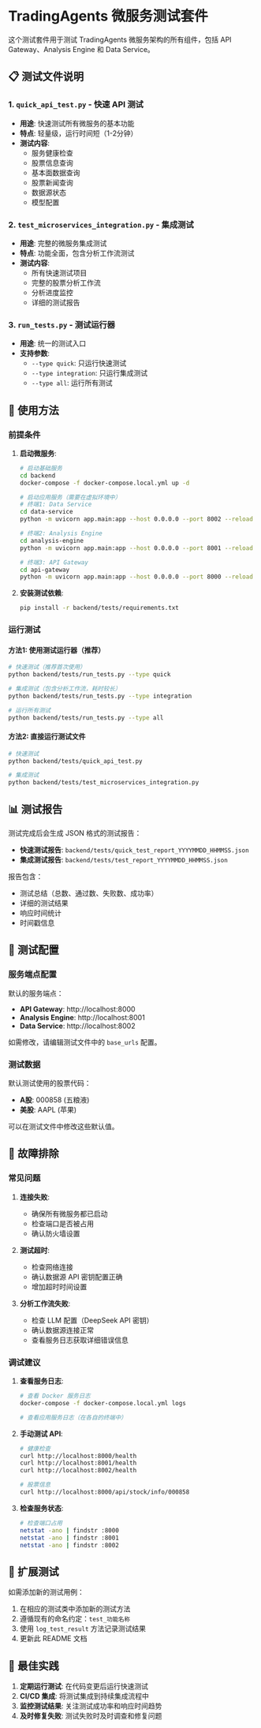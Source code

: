 # TradingAgents 微服务测试套件

这个测试套件用于测试 TradingAgents 微服务架构的所有组件，包括 API Gateway、Analysis Engine 和 Data Service。

## 📋 测试文件说明

### 1. `quick_api_test.py` - 快速 API 测试
- **用途**: 快速测试所有微服务的基本功能
- **特点**: 轻量级，运行时间短（1-2分钟）
- **测试内容**:
  - 服务健康检查
  - 股票信息查询
  - 基本面数据查询
  - 股票新闻查询
  - 数据源状态
  - 模型配置

### 2. `test_microservices_integration.py` - 集成测试
- **用途**: 完整的微服务集成测试
- **特点**: 功能全面，包含分析工作流测试
- **测试内容**:
  - 所有快速测试项目
  - 完整的股票分析工作流
  - 分析进度监控
  - 详细的测试报告

### 3. `run_tests.py` - 测试运行器
- **用途**: 统一的测试入口
- **支持参数**:
  - `--type quick`: 只运行快速测试
  - `--type integration`: 只运行集成测试
  - `--type all`: 运行所有测试

## 🚀 使用方法

### 前提条件

1. **启动微服务**:
   ```bash
   # 启动基础服务
   cd backend
   docker-compose -f docker-compose.local.yml up -d
   
   # 启动应用服务（需要在虚拟环境中）
   # 终端1: Data Service
   cd data-service
   python -m uvicorn app.main:app --host 0.0.0.0 --port 8002 --reload
   
   # 终端2: Analysis Engine  
   cd analysis-engine
   python -m uvicorn app.main:app --host 0.0.0.0 --port 8001 --reload
   
   # 终端3: API Gateway
   cd api-gateway
   python -m uvicorn app.main:app --host 0.0.0.0 --port 8000 --reload
   ```

2. **安装测试依赖**:
   ```bash
   pip install -r backend/tests/requirements.txt
   ```

### 运行测试

#### 方法1: 使用测试运行器（推荐）

```bash
# 快速测试（推荐首次使用）
python backend/tests/run_tests.py --type quick

# 集成测试（包含分析工作流，耗时较长）
python backend/tests/run_tests.py --type integration

# 运行所有测试
python backend/tests/run_tests.py --type all
```

#### 方法2: 直接运行测试文件

```bash
# 快速测试
python backend/tests/quick_api_test.py

# 集成测试
python backend/tests/test_microservices_integration.py
```

## 📊 测试报告

测试完成后会生成 JSON 格式的测试报告：

- **快速测试报告**: `backend/tests/quick_test_report_YYYYMMDD_HHMMSS.json`
- **集成测试报告**: `backend/tests/test_report_YYYYMMDD_HHMMSS.json`

报告包含：
- 测试总结（总数、通过数、失败数、成功率）
- 详细的测试结果
- 响应时间统计
- 时间戳信息

## 🔧 测试配置

### 服务端点配置

默认的服务端点：
- **API Gateway**: http://localhost:8000
- **Analysis Engine**: http://localhost:8001
- **Data Service**: http://localhost:8002

如需修改，请编辑测试文件中的 `base_urls` 配置。

### 测试数据

默认测试使用的股票代码：
- **A股**: 000858 (五粮液)
- **美股**: AAPL (苹果)

可以在测试文件中修改这些默认值。

## 🐛 故障排除

### 常见问题

1. **连接失败**:
   - 确保所有微服务都已启动
   - 检查端口是否被占用
   - 确认防火墙设置

2. **测试超时**:
   - 检查网络连接
   - 确认数据源 API 密钥配置正确
   - 增加超时时间设置

3. **分析工作流失败**:
   - 检查 LLM 配置（DeepSeek API 密钥）
   - 确认数据源连接正常
   - 查看服务日志获取详细错误信息

### 调试建议

1. **查看服务日志**:
   ```bash
   # 查看 Docker 服务日志
   docker-compose -f docker-compose.local.yml logs
   
   # 查看应用服务日志（在各自的终端中）
   ```

2. **手动测试 API**:
   ```bash
   # 健康检查
   curl http://localhost:8000/health
   curl http://localhost:8001/health  
   curl http://localhost:8002/health
   
   # 股票信息
   curl http://localhost:8000/api/stock/info/000858
   ```

3. **检查服务状态**:
   ```bash
   # 检查端口占用
   netstat -ano | findstr :8000
   netstat -ano | findstr :8001
   netstat -ano | findstr :8002
   ```

## 📝 扩展测试

如需添加新的测试用例：

1. 在相应的测试类中添加新的测试方法
2. 遵循现有的命名约定：`test_功能名称`
3. 使用 `log_test_result` 方法记录测试结果
4. 更新此 README 文档

## 🎯 最佳实践

1. **定期运行测试**: 在代码变更后运行快速测试
2. **CI/CD 集成**: 将测试集成到持续集成流程中
3. **监控测试结果**: 关注测试成功率和响应时间趋势
4. **及时修复失败**: 测试失败时及时调查和修复问题
